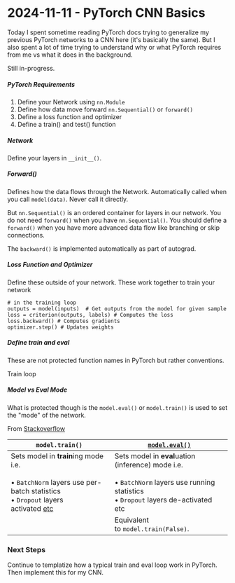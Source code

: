 # 2024-11-11 - PyTorch CNN Basics

Today I spent sometime reading PyTorch docs trying to generalize my previous PyTorch networks to a CNN here (it's basically the same). But I also spent a lot of time trying to understand why or what PyTorch requires from me vs what it does in the background.

Still in-progress.

##### PyTorch Requirements
1. Define your Network using `nn.Module`
2. Define how data move forward `nn.Sequential()` or `forward()`
3. Define a loss function and optimizer
4. Define a train() and test() function 

##### Network
Define your layers in `__init__()`.

##### Forward()
Defines how the data flows through the Network. Automatically called when you call `model(data)`. Never call it directly.

But `nn.Sequential()` is an ordered container for layers in our network. You do not need `forward()` when you have `nn.Sequential()`. You should define a `forward()` when you have more advanced data flow like branching or skip connections.

The `backward()` is implemented automatically as part of autograd.

##### Loss Function and Optimizer
Define these outside of your network. These work together to train your network

```
# in the training loop
outputs = model(inputs)  # Get outputs from the model for given sample
loss = criterion(outputs, labels) # Computes the loss 
loss.backward() # Computes gradients 
optimizer.step() # Updates weights
```


##### Define train and eval
These are not protected function names in PyTorch but rather conventions.

Train loop

##### Model vs Eval Mode
What is protected though is the `model.eval()` or `model.train()` is used to set the "mode" of the network.

From [Stackoverflow](https://stackoverflow.com/a/66526891)

| `model.train()`                                                                                                                                                                                                                                      | [`model.eval()`](https://stackoverflow.com/a/66843176/9067615)                                                                                     |
| ---------------------------------------------------------------------------------------------------------------------------------------------------------------------------------------------------------------------------------------------------- | -------------------------------------------------------------------------------------------------------------------------------------------------- |
| Sets model in **train**ing mode i.e.  <br>  <br>• `BatchNorm` layers use per-batch statistics  <br>• `Dropout` layers activated [etc](https://stackoverflow.com/questions/66534762/which-pytorch-modules-are-affected-by-model-eval-and-model-train) | Sets model in **eval**uation (inference) mode i.e.  <br>  <br>• `BatchNorm` layers use running statistics  <br>• `Dropout` layers de-activated etc |
|                                                                                                                                                                                                                                                      | Equivalent to `model.train(False)`.                                                                                                                |

### Next Steps
Continue to templatize how a typical train and eval loop work in PyTorch.
Then implement this for my CNN.